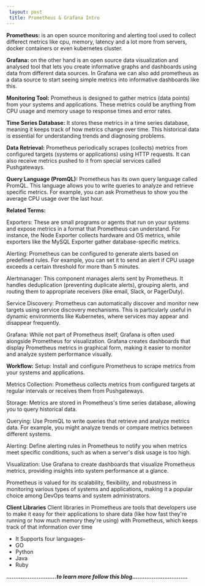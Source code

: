 ```yaml
---
 layout: post
 title: Prometheus & Grafana Intro
---
```

   
   
**Prometheus:** is an open source monitoring and alerting tool used to collect differect  metrics    like cpu, memory, latency and a lot more from servers, docker containers or even kubernetes cluster.

**Grafana:** on the other hand is an open source data visualization and analysed tool that lets you  create informative graphs and dashboards using data from different data sources. In Grafana we can also add prometheus as a data source to start seeing simple metrics into informative dashboards like this.   

**Monitoring Tool:** Prometheus is designed to gather metrics (data points) from your systems and   applications. These metrics could be anything from CPU usage and memory usage to response times and error rates.


**Time Series Database:** It stores these metrics in a time series database, meaning it keeps track of how metrics change over time. This historical data is essential for understanding trends and diagnosing problems.

**Data Retrieval:** Prometheus periodically scrapes (collects) metrics from configured targets (systems or applications) using HTTP requests. It can also receive metrics pushed to it from special services called Pushgateways.

**Query Language (PromQL):** Prometheus has its own query language called PromQL. This language allows you to write queries to analyze and retrieve specific metrics. For example, you can ask Prometheus to show you the average CPU usage over the last hour.


**Related Terms:**

Exporters: These are small programs or agents that run on your systems and expose metrics in a format that Prometheus can understand. For instance, the Node Exporter collects hardware and OS metrics, while exporters like the MySQL Exporter gather database-specific metrics.

Alerting: Prometheus can be configured to generate alerts based on predefined rules. For example, you can set it to send an alert if CPU usage exceeds a certain threshold for more than 5 minutes.

Alertmanager: This component manages alerts sent by Prometheus. It handles deduplication (preventing duplicate alerts), grouping alerts, and routing them to appropriate receivers (like email, Slack, or PagerDuty).

Service Discovery: Prometheus can automatically discover and monitor new targets using service discovery mechanisms. This is particularly useful in dynamic environments like Kubernetes, where services may appear and disappear frequently.

Grafana: While not part of Prometheus itself, Grafana is often used alongside Prometheus for visualization. Grafana creates dashboards that display Prometheus metrics in graphical form, making it easier to monitor and analyze system performance visually.



**Workflow:**
Setup: Install and configure Prometheus to scrape metrics from your systems and applications.
 
Metrics Collection: Prometheus collects metrics from configured targets at regular intervals or receives them from Pushgateways.

Storage: Metrics are stored in Prometheus's time series database, allowing you to query historical data.

Querying: Use PromQL to write queries that retrieve and analyze metrics data. For example, you might analyze trends or compare metrics between different systems.

Alerting: Define alerting rules in Prometheus to notify you when metrics meet specific conditions, such as when a server's disk usage is too high.

Visualization: Use Grafana to create dashboards that visualize Prometheus metrics, providing insights into system performance at a glance.


Prometheus is valued for its scalability, flexibility, and robustness in monitoring various types of systems and applications, making it a popular choice among DevOps teams and system administrators. 

**Client Libraries**
    Client libraries in Prometheus are tools that developers use to make it easy for their applications to share data (like how fast they're running or how much memory they're using) with Prometheus, which keeps track of that information over time
   
 - It Supports four languages-
 - GO
 - Python
 - Java
 - Ruby 




***............................to learn more follow this blog...............................***